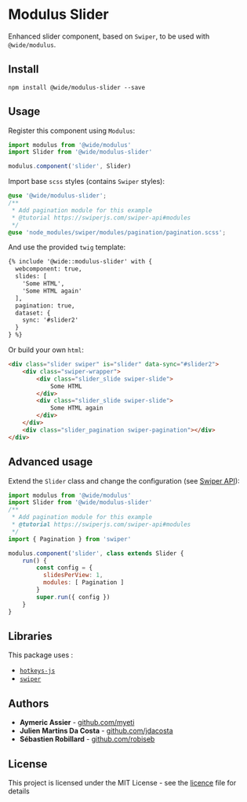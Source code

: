 # Modulus Slider

Enhanced slider component, based on `Swiper`, to be used with `@wide/modulus`.


## Install

```
npm install @wide/modulus-slider --save
```


## Usage

Register this component using `Modulus`:
```js
import modulus from '@wide/modulus'
import Slider from '@wide/modulus-slider'

modulus.component('slider', Slider)
```

Import base `scss` styles (contains `Swiper` styles):
```scss
@use '@wide/modulus-slider';
/**
 * Add pagination module for this example
 * @tutorial https://swiperjs.com/swiper-api#modules
 */
@use 'node_modules/swiper/modules/pagination/pagination.scss';
```

And use the provided `twig` template:
```html
{% include '@wide::modulus-slider' with {
  webcomponent: true,
  slides: [
    'Some HTML',
    'Some HTML again'
  ],
  pagination: true,
  dataset: {
    sync: '#slider2'
  }
} %}
```

Or build your own `html`:
```html
<div class="slider swiper" is="slider" data-sync="#slider2">
    <div class="swiper-wrapper">
        <div class="slider_slide swiper-slide">
            Some HTML
        </div>
        <div class="slider_slide swiper-slide">
            Some HTML again
        </div>
    </div>
    <div class="slider_pagination swiper-pagination"></div>
</div>
```


## Advanced usage

Extend the `Slider` class and change the configuration (see [Swiper API](https://swiperjs.com/swiper-api)):
```js
import modulus from '@wide/modulus'
import Slider from '@wide/modulus-slider'
/**
 * Add pagination module for this example
 * @tutorial https://swiperjs.com/swiper-api#modules
 */
import { Pagination } from 'swiper'

modulus.component('slider', class extends Slider {
    run() {
        const config = {
          slidesPerView: 1,
          modules: [ Pagination ]
        }
        super.run({ config })
    }
}
```


## Libraries

This package uses :
- [`hotkeys-js`](https://github.com/jaywcjlove/hotkeys)
- [`swiper`](https://github.com/nolimits4web/swiper)


## Authors

- **Aymeric Assier** - [github.com/myeti](https://github.com/myeti)
- **Julien Martins Da Costa** - [github.com/jdacosta](https://github.com/jdacosta)
- **Sébastien Robillard** - [github.com/robiseb](https://github.com/robiseb)


## License

This project is licensed under the MIT License - see the [licence](licence) file for details